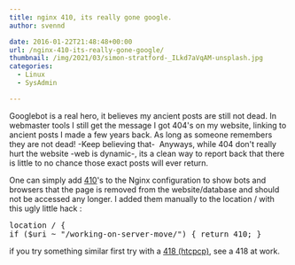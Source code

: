 ```yaml
---
title: nginx 410, its really gone google.
author: svennd

date: 2016-01-22T21:48:48+00:00
url: /nginx-410-its-really-gone-google/
thumbnail: /img/2021/03/simon-stratford-_ILkd7aVqAM-unsplash.jpg
categories:
  - Linux
  - SysAdmin

---
```

Googlebot is a real hero, it believes my ancient posts are still not dead. In webmaster tools I still get the message I got 404's on my website, linking to ancient posts I made a few years back. As long as someone remembers they are not dead! -Keep believing that-  Anyways, while 404 don't really hurt the website -web is dynamic-, its a clean way to report back that there is little to no chance those exact posts will ever return.

One can simply add [410][1]'s to the Nginx configuration to show bots and browsers that the page is removed from the website/database and should not be accessed any longer. I added them manually to the location / with this ugly little hack :

<pre>location / {
if ($uri ~ "/working-on-server-move/") { return 410; }</pre>

if you try something similar first try with a [418 (htcpcp)][2], see a 418 at work.

 [1]: https://en.wikipedia.org/wiki/List_of_HTTP_status_codes
 [2]: https://en.wikipedia.org/wiki/Hyper_Text_Coffee_Pot_Control_Protocol